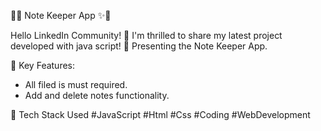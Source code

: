 🧮✨ Note Keeper App ✨🧮

Hello LinkedIn Community! 👋 I'm thrilled to share my latest project developed with java script! 🚀 Presenting the Note Keeper App.

🌟 Key Features:

- All filed is must required.
- Add and delete notes functionality.

🚀 Tech Stack Used
#JavaScript 
#Html 
#Css 
#Coding 
#WebDevelopment
